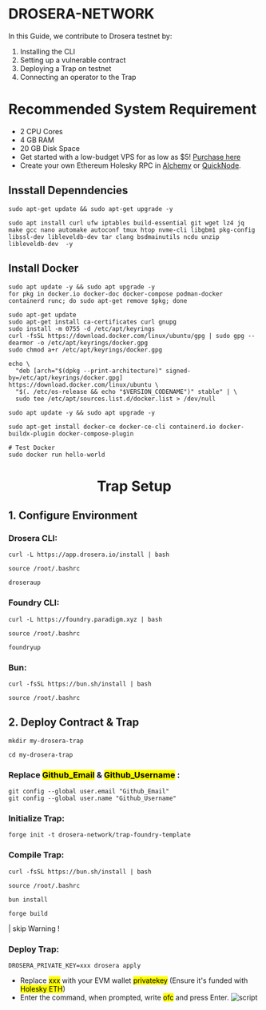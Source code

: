 # DROSERA-NETWORK
In this Guide, we contribute to Drosera testnet by:

1. Installing the CLI
2. Setting up a vulnerable contract
3. Deploying a Trap on testnet
4. Connecting an operator to the Trap

# Recommended System Requirement

- 2 CPU Cores
- 4 GB RAM
- 20 GB Disk Space
- Get started with a low-budget VPS for as low as $5! [Purchase here](https://my.hostbrr.com/order/forms/)
- Create your own Ethereum Holesky RPC in [Alchemy](https://dashboard.alchemy.com/) or [QuickNode](https://dashboard.quicknode.com/).

## Insstall Depenndencies 

```
sudo apt-get update && sudo apt-get upgrade -y
```
```
sudo apt install curl ufw iptables build-essential git wget lz4 jq make gcc nano automake autoconf tmux htop nvme-cli libgbm1 pkg-config libssl-dev libleveldb-dev tar clang bsdmainutils ncdu unzip libleveldb-dev  -y
```
## Install Docker
```
sudo apt update -y && sudo apt upgrade -y
for pkg in docker.io docker-doc docker-compose podman-docker containerd runc; do sudo apt-get remove $pkg; done

sudo apt-get update
sudo apt-get install ca-certificates curl gnupg
sudo install -m 0755 -d /etc/apt/keyrings
curl -fsSL https://download.docker.com/linux/ubuntu/gpg | sudo gpg --dearmor -o /etc/apt/keyrings/docker.gpg
sudo chmod a+r /etc/apt/keyrings/docker.gpg

echo \
  "deb [arch="$(dpkg --print-architecture)" signed-by=/etc/apt/keyrings/docker.gpg] https://download.docker.com/linux/ubuntu \
  "$(. /etc/os-release && echo "$VERSION_CODENAME")" stable" | \
  sudo tee /etc/apt/sources.list.d/docker.list > /dev/null

sudo apt update -y && sudo apt upgrade -y

sudo apt-get install docker-ce docker-ce-cli containerd.io docker-buildx-plugin docker-compose-plugin

# Test Docker
sudo docker run hello-world
```

<h1 style="text-align: center;">Trap Setup</h1>

## 1. Configure Environment

### Drosera CLI:
```
curl -L https://app.drosera.io/install | bash
```
```
source /root/.bashrc
```
```
droseraup
```
### Foundry CLI:
```
curl -L https://foundry.paradigm.xyz | bash
```
```
source /root/.bashrc
```
```
foundryup
```
### Bun:
```
curl -fsSL https://bun.sh/install | bash

source /root/.bashrc
```

## 2. Deploy Contract & Trap
```
mkdir my-drosera-trap
```
```
cd my-drosera-trap
```
### Replace <mark>Github_Email</mark> & <mark>Github_Username</mark> :
```
git config --global user.email "Github_Email"
git config --global user.name "Github_Username"
```
### Initialize Trap:
```
forge init -t drosera-network/trap-foundry-template
```
### Compile Trap:
```
curl -fsSL https://bun.sh/install | bash

source /root/.bashrc

bun install
```
```
forge build
```
| skip Warning !

### Deploy Trap:
```
DROSERA_PRIVATE_KEY=xxx drosera apply
```
- Replace <mark>xxx</mark> with your EVM wallet <mark>privatekey</mark> (Ensure it's funded with <mark>Holesky ETH</mark>)
- Enter the command, when prompted, write <mark>ofc</mark> and press Enter.
![script](https://i.ibb.co.com/HL0N1rqY/1.png)
